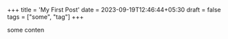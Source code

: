 +++
title = 'My First Post'
date = 2023-09-19T12:46:44+05:30
draft = false
tags = ["some", "tag"]
+++

some conten
